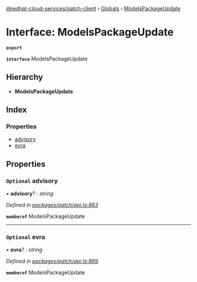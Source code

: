 [@redhat-cloud-services/patch-client](../README.md) › [Globals](../globals.md) › [ModelsPackageUpdate](modelspackageupdate.md)

# Interface: ModelsPackageUpdate

**`export`** 

**`interface`** ModelsPackageUpdate

## Hierarchy

* **ModelsPackageUpdate**

## Index

### Properties

* [advisory](modelspackageupdate.md#optional-advisory)
* [evra](modelspackageupdate.md#optional-evra)

## Properties

### `Optional` advisory

• **advisory**? : *string*

*Defined in [packages/patch/api.ts:863](https://github.com/RedHatInsights/javascript-clients/blob/b9b32a6/packages/patch/api.ts#L863)*

**`memberof`** ModelsPackageUpdate

___

### `Optional` evra

• **evra**? : *string*

*Defined in [packages/patch/api.ts:869](https://github.com/RedHatInsights/javascript-clients/blob/b9b32a6/packages/patch/api.ts#L869)*

**`memberof`** ModelsPackageUpdate

